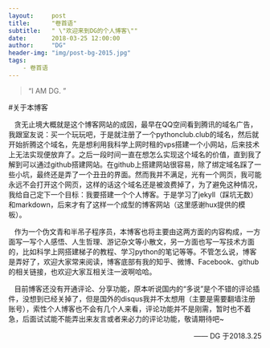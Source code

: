 ```yaml
---
layout:     post
title:      "卷首语"
subtitle:   " \"欢迎来到DG的个人博客\""
date:       2018-03-25 12:00:00
author:     "DG"
header-img: "img/post-bg-2015.jpg"
tags:
    - 卷首语
---
```


> “I AM DG. ”

#关于本博客

    贪无止境大概就是这个博客网站的成因，最早在QQ空间看到腾讯的域名广告，我跟室友说：买一个玩玩吧，于是就注册了一个pythonclub.club的域名，然后就开始折腾这个域名，先是想利用我科学上网时租的vps搭建一个小网站，后来技术上无法实现便放弃了。之后一段时间一直在想怎么实现这个域名的价值，直到我了解到可以通过github搭建网站。在github上搭建网站很容易，除了绑定域名踩了一些小坑，最终还是弄了一个丑丑的界面。然而我并不满足，光有一个网页，我可能永远不会打开这个网页，这样的话这个域名还是被浪费掉了，为了避免这种情况，我给自己定下一个目标：我要搭建一个个人博客。于是学习了jekyll（踩坑无数）和markdown，后来才有了这样一个成型的博客网站（这里感谢hux提供的模板）。
    
    作为一个伪文青和半吊子程序员，本博客也将主要由这两方面的内容构成，一方面写一写个人感悟、人生哲理、游记杂文等小散文，另一方面也写一写技术方面的，比如科学上网搭建梯子的教程、学习python的笔记等等。不管怎么说，博客是弄好了，欢迎大家常来阅读，博客底部有我的知乎、微博、Facebook、github的相关链接，也欢迎大家互相关注一波啊哈哈。
    
    目前博客还没有开通评论、分享功能，原本听说国内的“多说”是个不错的评论插件，没想到已经关掉了，但是国外的disqus我并不太想用（主要是需要翻墙注册账号），索性个人博客也不会有几个人来看，评论功能并不是刚需，暂时也不着急，后面试试能不能弄出来友言或者来必力的评论功能，敬请期待吧~




<p align="right">—— DG 于2018.3.25</p>
